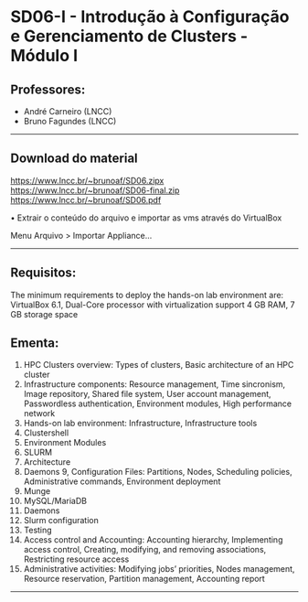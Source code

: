 # SD06-I - Introdução à Configuração e Gerenciamento de Clusters - Módulo I

## Professores:
- André Carneiro (LNCC)
- Bruno Fagundes (LNCC)
---

## Download do material
https://www.Incc.br/~brunoaf/SD06.zipx
https://www.lncc.br/~brunoaf/SD06-final.zip
https://www.lncc.br/~brunoaf/SD06.pdf

• Extrair o conteúdo do arquivo e importar as vms através do VirtualBox

Menu Arquivo > Importar Appliance...


---

## Requisitos: 
The minimum requirements to deploy the hands-on lab environment are: VirtualBox 6.1, Dual-Core processor with virtualization support 4 GB RAM, 7 GB storage space

## Ementa:
1. HPC Clusters overview: Types of clusters, Basic architecture of an HPC cluster
2. Infrastructure components: Resource management, Time sincronism, Image repository, Shared file system, User account management, Passwordless authentication, Environment modules, High performance network
3. Hands-on lab environment: Infrastructure, Infrastructure tools
4. Clustershell
5. Environment Modules
6. SLURM
7. Architecture
8. Daemons
9, Configuration Files: Partitions, Nodes, Scheduling policies, Administrative commands, Environment deployment
10. Munge
11. MySQL/MariaDB
12. Daemons
13. Slurm configuration
14. Testing
15. Access control and Accounting: Accounting hierarchy, Implementing access control, Creating, modifying, and removing associations, Restricting resource access
16. Administrative activities: Modifying jobs’ priorities, Nodes management, Resource reservation, Partition management, Accounting report

---